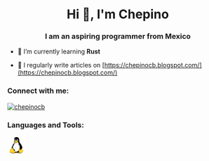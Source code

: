 <h1 align="center">Hi 👋, I'm Chepino</h1>
<h3 align="center">I am an aspiring programmer from Mexico</h3>

- 🌱 I’m currently learning **Rust**

- 📝 I regularly write articles on [https://chepinocb.blogspot.com/](https://chepinocb.blogspot.com/)

<h3 align="left">Connect with me:</h3>
<p align="left">
<a href="https://www.youtube.com/c/chepinocb" target="blank"><img align="center" src="https://raw.githubusercontent.com/rahuldkjain/github-profile-readme-generator/master/src/images/icons/Social/youtube.svg" alt="chepinocb" height="30" width="40" /></a>
</p>

<h3 align="left">Languages and Tools:</h3>
<p align="left"> <a href="https://www.linux.org/" target="_blank" rel="noreferrer"> <img src="https://raw.githubusercontent.com/devicons/devicon/master/icons/linux/linux-original.svg" alt="linux" width="40" height="40"/> </a> </p>

<!--
**chepino-oficial/chepino-oficial** is a ✨ _special_ ✨ repository because its `README.md` (this file) appears on your GitHub profile.
